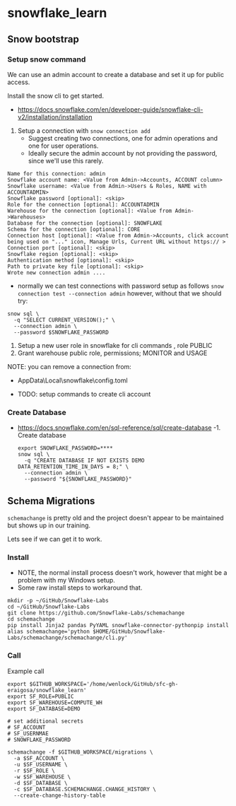 # snowflake_learn

## Snow bootstrap

### Setup snow command
We can use an admin account to create a database and set it up for public access.

Install the snow cli to get started.
- https://docs.snowflake.com/en/developer-guide/snowflake-cli-v2/installation/installation
1. Setup a connection with `snow connection add`
   - Suggest creating two connections, one for admin operations and one for user operations.
   - Ideally secure the admin account by not providing the password, since we'll use this rarely.
```
Name for this connection: admin
Snowflake account name: <Value from Admin->Accounts, ACCOUNT column>
Snowflake username: <Value from Admin->Users & Roles, NAME with ACCOUNTADMIN>
Snowflake password [optional]: <skip>
Role for the connection [optional]: ACCOUNTADMIN
Warehouse for the connection [optional]: <Value from Admin->Warehouses>
Database for the connection [optional]: SNOWFLAKE
Schema for the connection [optional]: CORE
Connection host [optional]: <Value from Admin->Accounts, click account being used on "..." icon, Manage Urls, Current URL without https:// >
Connection port [optional]: <skip>
Snowflake region [optional]: <skip>
Authentication method [optional]: <skip>
Path to private key file [optional]: <skip>
Wrote new connection admin ....
```
   - normally we can test connections with password setup as follows `snow connection test --connection admin` however, without that we should try:
   ```
   snow sql \
     -q "SELECT CURRENT_VERSION();" \
     --connection admin \
     --password $SNOWFLAKE_PASSWORD

   ```
1. Setup a new user role in snowflake for cli commands , role PUBLIC
2. Grant warehouse public role, permissions; MONITOR and USAGE

NOTE: you can remove a connection from:
 - AppData\Local\snowflake\config.toml

- TODO: setup commands to create cli account

### Create Database
- https://docs.snowflake.com/en/sql-reference/sql/create-database
-1. Create database 
    ```
    export SNOWFLAKE_PASSWORD=****
    snow sql \
      -q "CREATE DATABASE IF NOT EXISTS DEMO DATA_RETENTION_TIME_IN_DAYS = 8;" \
      --connection admin \
      --password "${SNOWFLAKE_PASSWORD}"
    ```

## Schema Migrations
`schemachange` is pretty old and the project doesn't appear to be maintained but shows up in our training.

Lets see if we can get it to work.

### Install
- NOTE, the normal install process doesn't work, however that might be a problem with my Windows setup.
- Some raw install steps to workaround that.
```
mkdir -p ~/GitHub/Snowflake-Labs
cd ~/GitHub/Snowflake-Labs
git clone https://github.com/Snowflake-Labs/schemachange
cd schemachange
pip install Jinja2 pandas PyYAML snowflake-connector-pythonpip install 
alias schemachange='python $HOME/GitHub/Snowflake-Labs/schemachange/schemachange/cli.py'
```

### Call

Example call
```
export $GITHUB_WORKSPACE='/home/wenlock/GitHub/sfc-gh-eraigosa/snowflake_learn'
export SF_ROLE=PUBLIC
export SF_WAREHOUSE=COMPUTE_WH
export SF_DATABASE=DEMO

# set additional secrets
# SF_ACCOUNT
# SF_USERNMAE
# SNOWFLAKE_PASSWORD

schemachange -f $GITHUB_WORKSPACE/migrations \
  -a $SF_ACCOUNT \
  -u $SF_USERNAME \
  -r $SF_ROLE \
  -w $SF_WAREHOUSE \
  -d $SF_DATABASE \
  -c $SF_DATABASE.SCHEMACHANGE.CHANGE_HISTORY \
  --create-change-history-table
```
